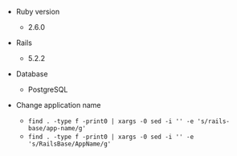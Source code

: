 - Ruby version
  - 2.6.0

- Rails
  - 5.2.2

- Database
  - PostgreSQL

- Change application name
  - `find . -type f -print0 | xargs -0 sed -i '' -e 's/rails-base/app-name/g'`
  - `find . -type f -print0 | xargs -0 sed -i '' -e 's/RailsBase/AppName/g'`

